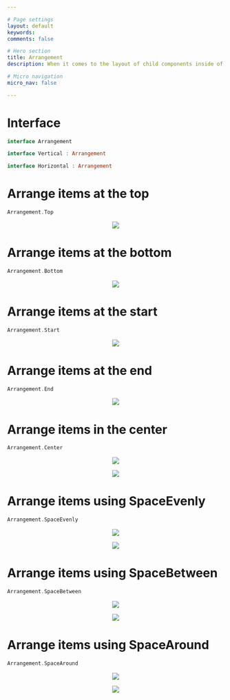 ```yaml
---

# Page settings
layout: default
keywords:
comments: false

# Hero section
title: Arrangement
description: When it comes to the layout of child components inside of their parents, it’s likely we’re going to want to arrange them in some way on both the horizontal and/or vertical axis. The Arrangement interface provides us with the ability to declare how the children of our containers should be laid out

# Micro navigation
micro_nav: false

---
```



# Interface

```kotlin
interface Arrangement

interface Vertical : Arrangement

interface Horizontal : Arrangement
```


# Arrange items at the top

```kotlin
Arrangement.Top
```

<p align="center">
  <img src="/academy/layout/media/arrange_top.png">
</p>


# Arrange items at the bottom

```kotlin
Arrangement.Bottom
```

<p align="center">
  <img src="/academy/layout/media/arrange_bottom.png">
</p>


# Arrange items at the start

```kotlin
Arrangement.Start
```

<p align="center">
  <img src="/academy/layout/media/arrange_start.png">
</p>


# Arrange items at the end

```kotlin
Arrangement.End
```

<p align="center">
  <img src="/academy/layout/media/arrange_end.png">
</p>


# Arrange items in the center

```kotlin
Arrangement.Center
```

<p align="center">
  <img src="/academy/layout/media/arrange_center_row.png">
</p>

<p align="center">
  <img src="/academy/layout/media/arrange_center_column.png">
</p>


# Arrange items using SpaceEvenly

```kotlin
Arrangement.SpaceEvenly
```

<p align="center">
  <img src="/academy/layout/media/arrange_space_evenly_row.png">
</p>

<p align="center">
  <img src="/academy/layout/media/arrange_space_evenly_column.png">
</p>


# Arrange items using SpaceBetween

```kotlin
Arrangement.SpaceBetween
```

<p align="center">
  <img src="/academy/layout/media/arrange_space_between_row.png">
</p>

<p align="center">
  <img src="/academy/layout/media/arrange_space_between_column.png">
</p>


# Arrange items using SpaceAround

```kotlin
Arrangement.SpaceAround
```

<p align="center">
  <img src="/academy/layout/media/arrange_space_around_row.png">
</p>

<p align="center">
  <img src="/academy/layout/media/arrange_space_around_column.png">
</p>

